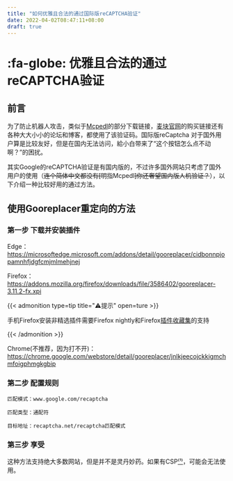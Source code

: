 ```yaml
---
title: "如何优雅且合法的通过国际版reCAPTCHA验证"
date: 2022-04-02T08:47:11+08:00
draft: true
---
```


# :fa-globe: 优雅且合法的通过reCAPTCHA验证

## 前言

  为了防止机器人攻击，类似于[Mcpedl](https://mcpedl.com/ "Mcpedl")的部分下载链接，[麦块官网](https://www.minecraft.net/ "麦块官网")的购买链接还有各种大大小小的论坛和博客，都使用了该验证码。国际版reCaptcha 对于国外用户算是比较友好，但是在国内无法访问，給小白带来了“这个按钮怎么点不动啊？”的困扰。

  

  其实Google的reCAPTCHA验证是有国内版的，不过许多国外网站只考虑了国外用户的使用（~~连个简体中文都没有[~~明指Mcpedl~~]你还奢望国内版人机验证？~~），以下介绍一种比较好用的通过方法。

##   使用**Gooreplacer**重定向的方法

### 第一步 下载并安装插件

Edge：https://microsoftedge.microsoft.com/addons/detail/gooreplacer/cidbonnpjopamnhfjdgfcmjmlmehjnej

Firefox：https://addons.mozilla.org/firefox/downloads/file/3586402/gooreplacer-3.11.2-fx.xpi

{{< admonition type=tip title="⚠️提示" open=ture >}}

手机Firefox安装非精选插件需要Firefox nightly和Firefox[插件收藏集](https://addons.mozilla.org/zh-CN/firefox/collections/ "插件收藏集")的支持

{{< /admonition >}}

Chrome(不推荐，因为打不开)：https://chrome.google.com/webstore/detail/gooreplacer/jnlkjeecojckkigmchmfoigphmgkgbip

### 第二步 配置规则



    匹配模式：www.google.com/recaptcha

    匹配类型：通配符

    目标地址：recaptcha.net/recaptcha匹配模式

### 第三步 享受

这种方法支持绝大多数网站，但是并不是灵丹妙药。如果有CSP[⁽¹⁾](https://baike.baidu.com/item/CSP/13343685 "⁽百度百科详情页⁾")，可能会无法使用。
